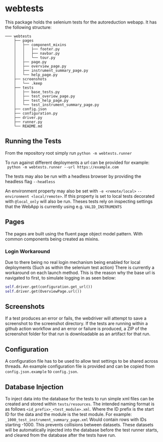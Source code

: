 # webtests

This package holds the selenium tests for the autoreduction webapp. It has the following structure:

```
─── webtests
    ├── pages
    │   ├── component_mixins
    │   │   ├── footer.py
    │   │   ├── navbar.py
    │   │   └── tour.py
    │   ├── page.py
    │   ├── overview_page.py
    │   ├── instrument_summary_page.py
    │   └── help_page.py
    ├── screenshots
    │   └── .keep  
    ├── tests
    │   ├── base_tests.py
    │   ├── test_overiew_page.py
    │   ├── test_help_page.py
    │   └── test_instrument_summary_page.py
    ├── config.json
    ├── configuration.py
    ├── driver.py    
    ├── runner.py
    └── README.md

```
## Running the Tests
From the repository root simply run
`python -m webtests.runner`

To run against different deployments a url can be provided for example:  
` python -m webtests.runner --url https://example.com`

The tests may also be run with a headless browser by providing the headless flag `--headless`

An environment property may also be set with `-e <remote/local>` `--environment <local/remote>`. 
If this property is set to local tests decorated with `@local_only` will also be run. Theses tests
rely on inspecting settings that the WebApp is currently using e.g. `VALID_INSTRUMENTS` 


## Pages
The pages are built using the fluent page object model pattern. With common components being created
as mixins.

### Login Workaround
Due to there being no real login mechanism being enabled for local deployments (Such as
within the selenium test action) There is currently a workaround on each launch method.
This is the reason why the base url is navigated to first, to simulate logging in as 
seen below:  
```python
self.driver.get(configuration.get_url())
self.driver.get(OverviewPage.url())
```

## Screenshots
If a test produces an error or fails, the webdriver will attempt to save a screenshot to the 
screenshot directory. If the tests are running within a github action workflow and an error or 
failure is produced, a ZIP of the screenshot folder for that run is downloadable as an artifact for
that run.

## Configuration
A configuration file has to be used to allow test settings to be shared across threads. An example 
configuration file is provided and can be copied from `config.json.example` to `config.json`.

## Database Injection
To inject data into the database for the tests to run simple xml files can be created and stored
within `tests/resources`. The intended naming format is as follows `<id_prefix>_<test_module>.xml`.
Where the ID prefix is the start ID for the data and the module is the test module. For example:
`_1000_test_instrument_summary_page.xml` Would contain rows with IDs starting -1000. This prevents 
collisions between datasets. These datasets will be automatically injected into the database before
the test runner starts, and cleared from the database after the tests have run. 